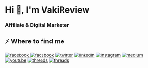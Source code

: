<h1>Hi 👋, I'm VakiReview</h1>
<h3>Affiliate & Digital Marketer</h3>
<h2>⚡️ Where to find me</h2>

<p>
<a target="_blank" href="https://www.facebook.com/vakireview" style="display: inline-block;"><img src="https://img.shields.io/badge/facebook-logo?style=for-the-badge&logo=facebook&logoColor=white&color=#0866ff" alt="facebook" /></a>
<a target="_blank" href="https://www.pinterest.com/vakireview" style="display: inline-block;"><img src="https://img.shields.io/badge/pinterest-logo?style=for-the-badge&logo=pinterest&logoColor=white&color=#0866ff" alt="facebook" /></a>
<a target="_blank" href="https://twitter.com/vakireview" style="display: inline-block;"><img src="https://img.shields.io/badge/twitter-x?style=for-the-badge&logo=x&logoColor=white&color=#0f1419" alt="twitter" /></a>
<a target="_blank" href="https://www.linkedin.com/company/vakireview/" style="display: inline-block;"><img src="https://img.shields.io/badge/linkedin-logo?style=for-the-badge&logo=linkedin&logoColor=white&color=#0a77b6" alt="linkedin" /></a>
<a target="_blank" href="https://www.instagram.com/vakireview" style="display: inline-block;"><img src="https://img.shields.io/badge/instagram-logo?style=for-the-badge&logo=instagram&logoColor=white&color=#F35369" alt="instagram" /></a>
<a target="_blank" href="https://www.medium.com/@vakireview" style="display: inline-block;"><img src="https://img.shields.io/badge/medium-logo?style=for-the-badge&logo=medium&logoColor=white&color=#cc0000" alt="medium" /></a>
<a target="_blank" href="https://www.youtube.com/@vakireview" style="display: inline-block;"><img src="https://img.shields.io/badge/youtube-logo?style=for-the-badge&logo=youtube&logoColor=white&color=#cc0000" alt="youtube" /></a>
<a target="_blank" href="https://www.threads.net/@vakireview" style="display: inline-block;"><img src="https://img.shields.io/badge/threads-logo?style=for-the-badge&logo=threads&logoColor=white&color=#cc0000" alt="threads" /></a>
<a target="_blank" href="https://www.tumblr.net/@vakireview" style="display: inline-block;"><img src="https://img.shields.io/badge/tumblr-logo?style=for-the-badge&logo=tumblr&logoColor=white&color=#cc0000" alt="threads" /></a>

</p>
